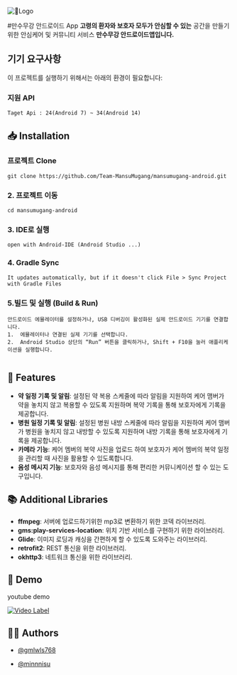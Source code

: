 ![Logo](https://github.com/user-attachments/assets/c6071a1f-6765-49b6-b293-3980e298e25b)

#만수무강 안드로이드 App
**고령의 환자와 보호자 모두가 안심할 수 있는** 공간을 만들기 위한 안심케어 및 커뮤니티 서비스 **만수무강 안드로이드앱입니다.**

## 기기 요구사항
이 프로젝트를 실행하기 위해서는 아래의 환경이 필요합니다:

### 지원 API
```
Taget Api : 24(Android 7) ~ 34(Android 14)
```

## 📥 Installation

### 프로젝트 Clone
```
git clone https://github.com/Team-MansuMugang/mansumugang-android.git
```

### 2. 프로젝트 이동
```
cd mansumugang-android
```

### 3. IDE로 실행
```
open with Android-IDE (Android Studio ...)
```

### 4. Gradle Sync
```
It updates automatically, but if it doesn't click File > Sync Project with Gradle Files
```

### 5.빌드 및 실행 (Build & Run)
```
안드로이드 에뮬레이터를 설정하거나, USB 디버깅이 활성화된 실제 안드로이드 기기를 연결합니다.
1.	에뮬레이터나 연결된 실제 기기를 선택합니다.
2.	Android Studio 상단의 “Run” 버튼을 클릭하거나, Shift + F10을 눌러 애플리케이션을 실행합니다.


```
## 🌟 Features

- **약 일정 기록 및 알림**: 설정된 약 복용 스케줄에 따라 알림을 지원하여 케어 맴버가 약을 놓치지 않고 복용할 수 있도록 지원하며 복약 기록을 통해 보호자에게 기록을 제공합니다.
- **병원 일정 기록 및 알림**: 설정된 병원 내방 스케줄에 따라 알림을 지원하여 케어 맴버가 병원을 놓치지 않고 내방할 수 있도록 지원하며 내방 기록을 통해 보호자에게 기록을 제공합니다.
- **카메라 기능**: 케어 멤버의 복약 사진을 업로드 하여 보호자가 케어 멤버의 복약 일정을 관리할 때 사진을 활용할 수 있도록합니다.
- **음성 메시지 기능**: 보호자와 음성 메시지를 통해 편리한 커뮤니케이션 할 수 있는 도구입니다.

## 📚 Additional Libraries

- **ffmpeg**: 서버에 업로드하기위한 mp3로 변환하기 위한 코덱 라이브러리.
- **gms:play-services-location**: 위치 기반 서비스를 구현하기 위한 라이브러리.
- **Glide**: 이미지 로딩과 캐싱을 간편하게 할 수 있도록 도와주는 라이브러리.
- **retrofit2**: REST 통신을 위한 라이브러리.
- **okhttp3**: 네트워크 통신을 위한 라이브러리.

## 🎥 Demo

youtube demo

[![Video Label](http://img.youtube.com/vi/6WP0Y-pIVe8/0.jpg)](https://youtu.be/6WP0Y-pIVe8?si=HEJ8IRgIGGOGIK5Q)

## 🧑‍💻 Authors

- [@gmlwls768](https://github.com/gmlwls768)

- [@minnnisu](https://github.com/minnnisu)
